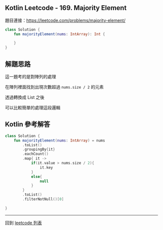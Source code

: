 ## Kotlin Leetcode - 169. Majority Element

題目連接：<https://leetcode.com/problems/majority-element/>

```kotlin
class Solution {
    fun majorityElement(nums: IntArray): Int {
        
    }
}
```

## 解題思路

這一題考的是對陣列的處理

在陣列裡面找到出現次數超過 `nums.size / 2` 的元素

透過轉換成 List 之後

可以比較簡單的處理這段邏輯

## Kotlin 參考解答

```kotlin
class Solution {
    fun majorityElement(nums: IntArray) = nums
        .toList()
        .groupingBy{it}
        .eachCount()
        .map{ it ->
            if(it.value > nums.size / 2){
                it.key
            }
            else{
                null
            }
        }
        .toList()
        .filterNotNull()[0]
    
}
```

------

回到 [leetcode 列表](index.md)

